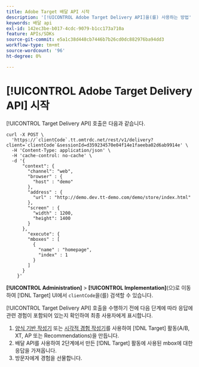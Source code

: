 ```yaml
---
title: Adobe Target 배달 API 시작
description: '[!UICONTROL Adobe Target Delivery API]을(를) 사용하는 방법'
keywords: 배달 api
exl-id: 142ec3be-b017-4cdc-9079-b1cc173a710a
feature: APIs/SDKs
source-git-commit: e5a1c38d448cb7446b7b26cd0dc882976ba94dd3
workflow-type: tm+mt
source-wordcount: '96'
ht-degree: 0%

---
```


# [!UICONTROL Adobe Target Delivery API] 시작

[!UICONTROL Target Delivery API] 호출은 다음과 같습니다.

```
curl -X POST \
  'https://`clientCode`.tt.omtrdc.net/rest/v1/delivery?client=`clientCode`&sessionId=d359234570e04f14e1faeeba02d6ab9914e' \
  -H 'Content-Type: application/json' \
  -H 'cache-control: no-cache' \
  -d '{
      "context": {
        "channel": "web",
        "browser" : {
          "host" : "demo"
        },
        "address" : {
          "url" : "http://demo.dev.tt-demo.com/demo/store/index.html"
        },
        "screen" : {
          "width" : 1200,
          "height": 1400
        }
      },
        "execute": {
        "mboxes" : [
          {
            "name" : "homepage",
            "index" : 1
          }
        ]
      }
    }'
```

**[!UICONTROL Administration]** > **[!UICONTROL Implementation]**(으)로 이동하여 [!DNL Target] UI에서 `clientCode`을(를) 검색할 수 있습니다.

[!UICONTROL Target Delivery API] 호출을 수행하기 전에 다음 단계에 따라 응답에 관련 경험이 포함되어 있는지 확인하여 최종 사용자에게 표시합니다.

1. [양식 기반 작성기](https://experienceleague.adobe.com/docs/target/using/experiences/form-experience-composer.html?lang=en) 또는 [시각적 경험 작성기](https://experienceleague.adobe.com/docs/target/using/experiences/vec/visual-experience-composer.html)를 사용하여 [!DNL Target] 활동(A/B, XT, AP 또는 Recommendations)을 만듭니다.
1. 배달 API를 사용하여 2단계에서 만든 [!DNL Target] 활동에 사용된 mbox에 대한 응답을 가져옵니다.
1. 방문자에게 경험을 선물합니다.
